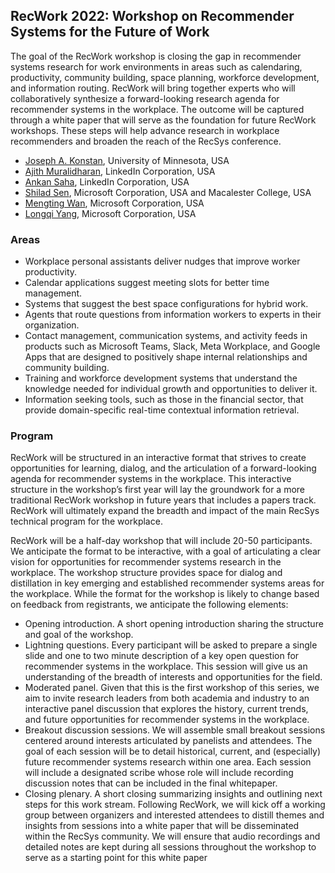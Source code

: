 ## RecWork 2022: Workshop on Recommender Systems for the Future of Work 

The goal of the RecWork workshop is closing the gap in recommender systems research for work environments in areas such as calendaring, productivity, community building, space planning, workforce development, and information routing. RecWork will bring together experts who will collaboratively synthesize a forward-looking research agenda for recommender systems in the workplace. The outcome will be captured through a white paper that will serve as the foundation for future RecWork workshops. These steps will help advance research in workplace recommenders and broaden the reach of the RecSys conference.

* [Joseph A. Konstan](https://konstan.umn.edu/), University of Minnesota, USA
* [Ajith Muralidharan](https://www.linkedin.com/in/ajithmuralidharan/), LinkedIn Corporation, USA
* [Ankan Saha](https://www.linkedin.com/in/ankans/), LinkedIn Corporation, USA
* [Shilad Sen](https://www.linkedin.com/in/shilad/), Microsoft Corporation, USA and Macalester College, USA
* [Mengting Wan](https://mengtingwan.github.io/), Microsoft Corporation, USA
* [Longqi Yang](https://ylongqi.com/), Microsoft Corporation, USA


### Areas

* Workplace personal assistants deliver nudges that improve worker productivity.
* Calendar applications suggest meeting slots for better time management.
* Systems that suggest the best space configurations for hybrid work.
* Agents that route questions from information workers to experts in their organization.
* Contact management, communication systems, and activity feeds in products such as Microsoft Teams, Slack,
Meta Workplace, and Google Apps that are designed to positively shape internal relationships and community
building.
* Training and workforce development systems that understand the knowledge needed for individual growth and
opportunities to deliver it.
* Information seeking tools, such as those in the financial sector, that provide domain-specific real-time contextual
information retrieval.

### Program

RecWork will be structured in an interactive format that strives to create opportunities for learning, dialog, and the
articulation of a forward-looking agenda for recommender systems in the workplace.
This interactive structure in the workshop’s first year will lay the groundwork for a more traditional RecWork
workshop in future years that includes a papers track. RecWork will ultimately expand the breadth and impact of the
main RecSys technical program for the workplace.

RecWork will be a half-day workshop that will include 20-50 participants. We anticipate the format to be interactive,
with a goal of articulating a clear vision for opportunities for recommender systems research in the workplace. The
workshop structure provides space for dialog and distillation in key emerging and established recommender systems
areas for the workplace. While the format for the workshop is likely to change based on feedback from registrants, we
anticipate the following elements:

* Opening introduction. A short opening introduction sharing the structure and goal of the workshop.
* Lightning questions. Every participant will be asked to prepare a single slide and one to two minute description
of a key open question for recommender systems in the workplace. This session will give us an understanding of
the breadth of interests and opportunities for the field.
* Moderated panel. Given that this is the first workshop of this series, we aim to invite research leaders from
both academia and industry to an interactive panel discussion that explores the history, current trends, and
future opportunities for recommender systems in the workplace.
* Breakout discussion sessions. We will assemble small breakout sessions centered around interests articulated
by panelists and attendees. The goal of each session will be to detail historical, current, and (especially) future
recommender systems research within one area. Each session will include a designated scribe whose role will
include recording discussion notes that can be included in the final whitepaper.
* Closing plenary. A short closing summarizing insights and outlining next steps for this work stream.
Following RecWork, we will kick off a working group between organizers and interested attendees to distill themes
and insights from sessions into a white paper that will be disseminated within the RecSys community. We will ensure
that audio recordings and detailed notes are kept during all sessions throughout the workshop to serve as a starting
point for this white paper
